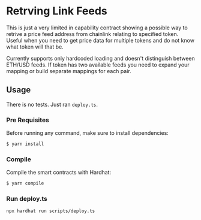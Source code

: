 # Retrving Link Feeds

This is just a very limited in capability contract showing a possible way to retrive a price feed address from chainlink relating to specified token. Useful when you need to get price data for multiple tokens and do not know what token will that be.

Currently supports only hardcoded loading and doesn't distinguish between ETH/USD feeds. If token has two available feeds you need to expand your mapping or build separate mappings for each pair.

## Usage

There is no tests. Just ran `deploy.ts`.

### Pre Requisites

Before running any command, make sure to install dependencies:

```sh
$ yarn install
```

### Compile

Compile the smart contracts with Hardhat:

```sh
$ yarn compile
```

### Run deploy.ts

`npx hardhat run scripts/deploy.ts`
